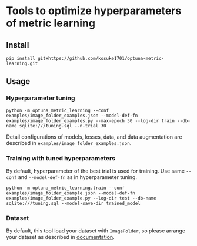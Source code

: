 # Tools to optimize hyperparameters of metric learning

## Install

```
pip install git+https://github.com/kosuke1701/optuna-metric-learning.git
```

## Usage

### Hyperparameter tuning

```
python -m optuna_metric_learning --conf examples/image_folder_examples.json --model-def-fn examples/image_folder_examples.py --max-epoch 30 --log-dir train --db-name sqlite:///tuning.sql --n-trial 30
```

Detail configurations of models, losses, data, and data augmentation are described in `examples/image_folder_examples.json`.

### Training with tuned hyperparameters

By default, hyperparameter of the best trial is used for training. Use same `--conf` and `--model-def-fn` as in hyperparameter tuning.

```
python -m optuna_metric_learning.train --conf examples/image_folder_example.json --model-def-fn examples/image_folder_example.py --log-dir test --db-name sqlite:///tuning.sql --model-save-dir trained_model
```

### Dataset

By default, this tool load your dataset with `ImageFolder`, so please arrange your dataset as described in [documentation](https://pytorch.org/docs/stable/torchvision/datasets.html#imagefolder).